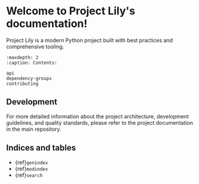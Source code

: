 # Welcome to Project Lily's documentation!

Project Lily is a modern Python project built with best practices and comprehensive tooling.

```{toctree}
:maxdepth: 2
:caption: Contents:

api
dependency-groups
contributing
```

## Development

For more detailed information about the project architecture, development guidelines, and quality standards, please refer to the project documentation in the main repository.

## Indices and tables

* {ref}`genindex`
* {ref}`modindex`
* {ref}`search`
